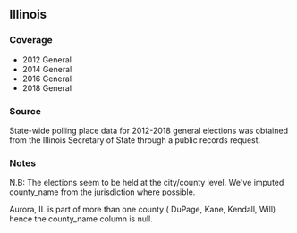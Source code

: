 ## Illinois

### Coverage

- 2012 General
- 2014 General
- 2016 General
- 2018 General

### Source

State-wide polling place data for 2012-2018 general elections was obtained from the Illinois Secretary of State through a public records request.

### Notes

N.B: The elections seem to be held at the city/county level. We've imputed county_name from the jurisdiction where possible.

Aurora, IL is part of more than one county ( DuPage, Kane, Kendall, Will) hence the county_name column is null.